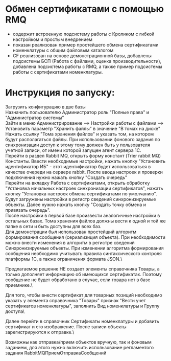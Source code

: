 <a id="markdown-проектная-работа-otus" name="проектная-работа-otus"></a>
# Обмен сертификатами с помощью RMQ

* содержит встроенную подсистему работы с Кроликом с гибкой настройком и простым внедрением
* показан реализован пример простейшего обмена сертификатами номенклатуры с общим файловым каталогом
* CF реализован на основе демонстрационной базы, добавлены подсистемы БСП (Работа с файлами, оценка производительности), добавлена подсистема работы с RMQ, а также пример подсистемы работы с сертификатами номенклатуры. 

# Инструкция по запуску:
Загрузить конфигурацию в две базы\
Назначить пользователю Администратор роль "Полные права" и "Администратор системы"\
Зайти в меню Администрирование ==> Настройки работы с файлами ==> Установить параметр "Хранить файлы" в значение "В томах на диске"\
Нажать ссылку "Тома хранения файлов" и указать том, на котором будут располагаться файлы. При использовании фонового задания по синхронизации доступ к этому тому должен быть у пользователя учетной записи, от имени которой запущен агент сервера 1С.\
Перейти в раздел Rabbit MQ, открыть форму констант (Trier rabbit MQ) Константы. Ввести необходимые настройки, нажать кнопку "Установить идентификатор ИБ" - этот идентификатор будет использоваться в качестве очереди на сервере rabbit. После ввода настроек и проверки подключения нужно нажать кнопку "Создать очередь"\
Перейти на вкладку Работа с сертификатами, открыть обработку "Установка начальных настроек синхронизации сертификатов", нажать кнопку "Установка настроек обмена сертификатами по умолчанию". Будут загружены настройки в регистр сведений синхронизируемые объекты. Далее нужно нажать кнопку "Создать точку обмена и привязать очередь".\
После настройки в первой базе произвести аналогичные настройки в остальных базах. Тома хранения файлов должны вести к одной и той же папке в сети и быть доступны для всех баз.\
Для демонстрации был использован простейший алгоритм формирования сообщения (сериализиция объекта). При необходимости можно внести изменения в алгоритм в регистре сведений Синхронизируемые объекты. При изменении алгоритма формирования сообщения необходимо учитывать правила синтаксического контроля платформы 1С, а также ограничения формата JSON.\

Предлагаемое решение НЕ создает элементы справочника Товары, а только дополняет информацию об имеющихся сертификатах. Поэтому сообщение не будет обработано в случае, если товара нет в базе приемнике.\

Для того, чтобы внести сертификат для товарных позиций необходимо указать у элемента справочника "Товары" признак "Вести учет сертификатов номенклатуры", заполнить Вид номенклатуры и Группу доступа\

Далее перейти в справочник Сертификаты номенклатуры и добавить сертификат и его изображение. После записи объекты зарегистрируются к отправке.\

Возможны как отправка/прием объектов вручную, так и фоновым заданием, для этого нужно включить использование регламентого задания RabbitMQПриемОтправкаСообщений